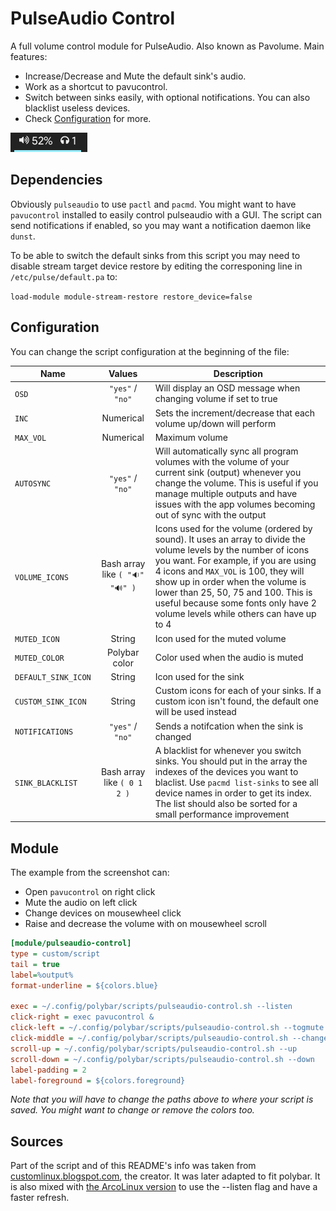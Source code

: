 # PulseAudio Control

A full volume control module for PulseAudio. Also known as Pavolume. Main features:

* Increase/Decrease and Mute the default sink's audio.
* Work as a shortcut to pavucontrol.
* Switch between sinks easily, with optional notifications. You can also blacklist useless devices.
* Check [Configuration](#configuration) for more.

![example](screenshots/example.png)


## Dependencies

Obviously `pulseaudio` to use `pactl` and `pacmd`. You might want to have `pavucontrol` installed to easily control pulseaudio with a GUI. The script can send notifications if enabled, so you may want a notification daemon like `dunst`.

To be able to switch the default sinks from this script you may need to disable stream target device restore by editing the corresponing line in `/etc/pulse/default.pa` to:

`load-module module-stream-restore restore_device=false`


## Configuration

You can change the script configuration at the beginning of the file:

| Name                |  Values          | Description |
| ------------------- | :--------------: | ----------- |
| `OSD`               | `"yes"` / `"no"` | Will display an OSD message when changing volume if set to true |
| `INC`               | Numerical        | Sets the increment/decrease that each volume up/down will perform |
| `MAX_VOL`           | Numerical        | Maximum volume |
| `AUTOSYNC`          | `"yes"` / `"no"` | Will automatically sync all program volumes with the volume of your current sink (output) whenever you change the volume. This is useful if you manage multiple outputs and have issues with the app volumes becoming out of sync with the output |
| `VOLUME_ICONS`      | Bash array like `( "🔉" "🔊" )` | Icons used for the volume (ordered by sound). It uses an array to divide the volume levels by the number of icons you want. For example, if you are using 4 icons and `MAX_VOL` is 100, they will show up in order when the volume is lower than 25, 50, 75 and 100. This is useful because some fonts only have 2 volume levels while others can have up to 4 |
| `MUTED_ICON`        | String           | Icon used for the muted volume |
| `MUTED_COLOR`       | Polybar color    | Color used when the audio is muted |
| `DEFAULT_SINK_ICON` | String           | Icon used for the sink |
| `CUSTOM_SINK_ICON`  | String           | Custom icons for each of your sinks. If a custom icon isn't found, the default one will be used instead |
| `NOTIFICATIONS`     | `"yes"` / `"no"` | Sends a notifcation when the sink is changed |
| `SINK_BLACKLIST`    | Bash array like `( 0 1 2 )` | A blacklist for whenever you switch sinks. You should put in the array the indexes of the devices you want to blaclist. Use `pacmd list-sinks` to see all device names in order to get its index. The list should also be sorted for a small performance improvement |


## Module

The example from the screenshot can:

* Open `pavucontrol` on right click
* Mute the audio on left click
* Change devices on mousewheel click
* Raise and decrease the volume with on mousewheel scroll

```ini
[module/pulseaudio-control]
type = custom/script
tail = true
label=%output%
format-underline = ${colors.blue}

exec = ~/.config/polybar/scripts/pulseaudio-control.sh --listen
click-right = exec pavucontrol &
click-left = ~/.config/polybar/scripts/pulseaudio-control.sh --togmute
click-middle = ~/.config/polybar/scripts/pulseaudio-control.sh --change
scroll-up = ~/.config/polybar/scripts/pulseaudio-control.sh --up
scroll-down = ~/.config/polybar/scripts/pulseaudio-control.sh --down
label-padding = 2
label-foreground = ${colors.foreground}
```

*Note that you will have to change the paths above to where your script is saved. You might want to change or remove the colors too.*

##  Sources

Part of the script and of this README's info was taken from [customlinux.blogspot.com](http://customlinux.blogspot.com/2013/02/pavolumesh-control-active-sink-volume.html), the creator. It was later adapted to fit polybar. It is also mixed with [the ArcoLinux version](https://github.com/arcolinux/arcolinux-polybar/blob/master/etc/skel/.config/polybar/scripts/pavolume.sh) to use the --listen flag and have a faster refresh.
